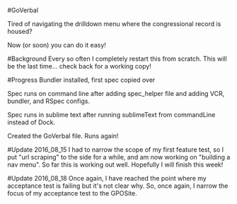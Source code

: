 #GoVerbal

Tired of navigating the drilldown menu where the congressional record is housed?

Now (or soon) you can do it easy!

#Background
Every so often I completely restart this from scratch.  This will be the last time... check back for a working copy!

#Progress
Bundler installed, first spec copied over

Spec runs on command line after adding spec_helper file and adding VCR, bundler, and RSpec configs.

Spec runs in sublime text after running sublimeText from commandLine instead of Dock.

Created the GoVerbal file.  Runs again!

#Update 2016_08_15
I had to narrow the scope of my first feature test, so I put "url scraping" to the side for a while, and am now working on "building a nav menu".  So far this is working out well.  Hopefully I will finish this week!

#Update 2016_08_18
Once again, I have reached the point where my acceptance test is failing but it's not clear why.  So, once again, I narrow the focus of my acceptance test to the GPOSite.
